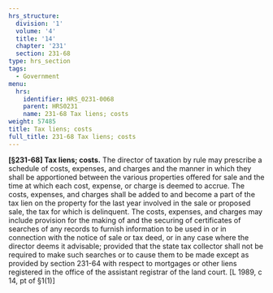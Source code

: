 ```yaml
---
hrs_structure:
  division: '1'
  volume: '4'
  title: '14'
  chapter: '231'
  section: 231-68
type: hrs_section
tags:
  - Government
menu:
  hrs:
    identifier: HRS_0231-0068
    parent: HRS0231
    name: 231-68 Tax liens; costs
weight: 57485
title: Tax liens; costs
full_title: 231-68 Tax liens; costs
---
```

**[§231-68] Tax liens; costs.** The director of taxation by rule may prescribe a schedule of costs, expenses, and charges and the manner in which they shall be apportioned between the various properties offered for sale and the time at which each cost, expense, or charge is deemed to accrue. The costs, expenses, and charges shall be added to and become a part of the tax lien on the property for the last year involved in the sale or proposed sale, the tax for which is delinquent. The costs, expenses, and charges may include provision for the making of and the securing of certificates of searches of any records to furnish information to be used in or in connection with the notice of sale or tax deed, or in any case where the director deems it advisable; provided that the state tax collector shall not be required to make such searches or to cause them to be made except as provided by section 231-64 with respect to mortgages or other liens registered in the office of the assistant registrar of the land court. [L 1989, c 14, pt of §1(1)]